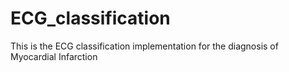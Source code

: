 # ECG_classification
This is the ECG classification implementation for the diagnosis of Myocardial Infarction
